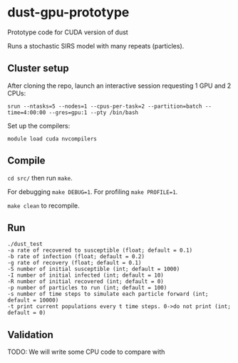# dust-gpu-prototype
Prototype code for CUDA version of dust

Runs a stochastic SIRS model with many repeats (particles).

## Cluster setup

After cloning the repo, launch an interactive session requesting 1 GPU and 2 CPUs:
```
srun --ntasks=5 --nodes=1 --cpus-per-task=2 --partition=batch --time=4:00:00 --gres=gpu:1 --pty /bin/bash
```

Set up the compilers:
```
module load cuda nvcompilers
```

## Compile

`cd src/` then run `make`.

For debugging `make DEBUG=1`. For profiling `make PROFILE=1`.

`make clean` to recompile.

## Run

```
./dust_test
-a rate of recovered to susceptible (float; default = 0.1)
-b rate of infection (float; default = 0.2)
-g rate of recovery (float; default = 0.1)
-S number of initial susceptible (int; default = 1000)
-I number of initial infected (int; default = 10)
-R number of initial recovered (int; default = 0)
-p number of particles to run (int; default = 100)
-s number of time steps to simulate each particle forward (int; default = 10000)
-t print current populations every t time steps. 0->do not print (int; default = 0)
```

## Validation

TODO: We will write some CPU code to compare with